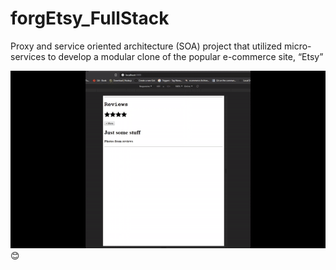 # forgEtsy_FullStack
Proxy and service oriented architecture (SOA) project that utilized micro-services to develop a modular clone of the popular e-commerce site, “Etsy”

![](forgEtsyBuild.gif)
:blush:
